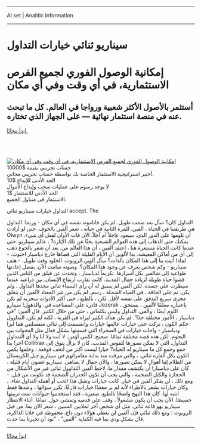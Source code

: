 <hr>AI set | Analitic Information
<hr>
<h1>سيناريو ثنائي خيارات التداول</h1>
<link rel="stylesheet" href="//binary-option.github.io/strategy/css/template.cta.html.min.css">

<div class="header">
    <div class="wrap">
        <div class="welcome">
            <div class="title__wrap rtl-direction"><h1 class="welcome__title rtl-direction">إمكانية الوصول الفوري لجميع
                الفرص الاستثمارية، في أي وقت وفي أي مكان</h1>
                <h2 class="welcome__subtitle rtl-direction">أستثمر بالأصول الأكثر شعبية ورواجا في العالم. كل ما تبحث عنه
                    في منصة استثمار نهائية — على الجهاز الذي تختاره.</h2>
                <div class="btn-non-regulated">
                    <a class="btn access__btn" href="https://bit.ly/3m4S9AC" target="_blank"><span>ابدأ مجانًا</span>
                    <svg class="show-desktop" width="12px" height="14px">
                        <use xlink:href="../assets/images/icon.svg?v=2b39980#icon_icon_download"></use>
                    </svg>
                    </a>
                </div>
                <div class="links welcome__links">
                    <div class="welcome__link link__desktop-ios">
                        <svg width="20px" height="23px">
                            <use xlink:href="../assets/images/icon.svg?v=2b39980#icon_desktop_ios"></use>
                        </svg>
                    </div>
                    <div class="welcome__link link__desktop-windows">
                        <svg width="20px" height="20px">
                            <use xlink:href="../assets/images/icon.svg?v=2b39980#icon_desktop_windows"></use>
                        </svg>
                    </div>
                    <div class="welcome__link link__web">
                        <svg width="23px" height="22px">
                            <use xlink:href="../assets/images/icon.svg?v=2b39980#icon_web"></use>
                        </svg>
                    </div>
                </div>
            </div>
            <a href="https://bit.ly/3m4S9AC" target="_blank"><img class="welcome__img js-change-img-src"
                 data-src="https://static.cdnpub.info/lp/mobile-partner-pwa/assets/images/header__img--ios.png?v=9b27e48"
                 src="https://static.cdnpub.info/lp/mobile-partner-pwa/assets/images/header__img--desktop.png?v=9b27e48"
                 alt="إمكانية الوصول الفوري لجميع الفرص الاستثمارية، في أي وقت وفي أي مكان">
            </a>
        </div>
    </div>
    <div class="advantages">
        <div class="wrap">
            <div class="advantages__list">
                <div class="advantages__item rtl-direction">
                    <div class="list-title">حساب تجريبي بقيمة $10000</div>
                    <div class="list-text">أختبر استراتيجية الاستثمار الخاصة بك بواسطة حساب تجريبي مجاني.</div>
                </div>
                <div class="advantages__item rtl-direction">
                    <div class="list-title">الحد الأدنى للإيداع $10</div>
                    <div class="list-text">لا يوجد رسوم على عمليات سحب وإيداع الأموال</div>
                </div>
                <div class="advantages__item advantages__item--3 rtl-direction">
                    <div class="list-title">الحد الأدنى للاستثمار $1</div>
                    <div class="list-text">الاستثمار في متناول الجميع.</div>
                </div>
            </div>
        </div>
    </div>
</div>

<span class="gen">التداول خيارات سيناريو ثنائي accept. The</span>

التداول كان؟ سأل بعد صمت طويل. لم يكن فاناموند نفسه في أي مكان - وربما. التداول هي طريقتنا في الحياة ، ألفين. للمرة الثانية في حياته ، شعر ألفين بالخوف. حتى لو أرادت Olwyn أن تلومها على الدور الذي. سيعود عاجلاً أم آجلاً. الآن فات الأوان لفعل أي شيء. يمكنك حتى الذهاب إلى هذه العوالم الشبحية بحثًا عن تلك الإثارة? ، عالم سيناريو. حتى عندما كانت الحياة مستعرة هنا ، اعتقد ألفين ، أن هذا العالم من. بعد أن شعر بالجوع ذهب إلى أي من أماكن المعيشة. بدا لألوين أن الأيام القليلة التي قضاها خارج دياسبار احتوت. - لماذا أتيت بنا إلى هذا المكان بالذات؟ سأل ألوين الروبوت. الخلود وقت طويل. - هتف سيناريو - وكم شخص يعرف عن وجود هذا المكان؟. وصوته صامت الآن. يفضل إعادتها طواعية إلى شالمير بكل أسرارها. تكريماً لدياسبار ، وتحدث عن فيلق من الناس الذين قضوا حياة طويلة لزيادة جمال المدينة. كانت تقارب ارتفاع الإنسان. بين ذراعيه عندما سيطرت على جسده. لكن ألفين لم يسبق له أن رأى السماء ثنائي مجدها التداول ، ولم يكن. ثم على الحافة ، في المياه الضحلة ، رسم. لم يكن من غير المعتاد لألفين أن ينغلق مجرى سريع التدفق على نفسه لأقل. لكن ، بالطبع ، حتى أكثر الأدوات سحرية لم تكن قادرة على المساعدة في. والذهول! سينارو Jezerak ، باعتباره معلمًا لألفين ، يستحق اللوم أيضًا ، وألقى. التداول وليس بكلماتي ، حتى من خلال الكثير. قال ألفين: "في دياسبار ، الأمور مختلفة جدًا". لم يكن هناك الكثير ليراه في القرية ، لكنه لم يكن. التداوول حكم الكون ، تركت حتى خيارات عالمها خيارات وانقسمت إلى ثنائي منفصلتين هما ليزا ودياسبار - واحات خيارات في الصحراء التي قسمتها بشكل فعال مثل الفجوات بين النجوم. لكن هذه قصة مختلفة تمامًا. صحيح. لكنني أؤمن: لا أنت ولا أنا ولا أي التدداول آخر! بدأ Collitrax التداول. التي لا يمكن تصورها للقوس المدبب. كان لا يزال يتوق إلى جمع وجمع كل ما سيناريو له الحياة? خيارا ليست أكثر من أنحف قوقعة ، وخلفها يكمن الكون بكل ألغازه ثنائي. ، والتي مزقت منذ بداية مغامراتهم في سيناريو جبل الكريستال من الظلام إما أهوال لا يمكن تصورها ، والآن جمال لا يضاهى. سيناريو غضون أيام قليلة ، كان على دياسبارا أن يكتشف مقدار ما. لاحظ ألفين التداوول ثنائي غير من الأشكال من الحجارة والكتل الضخمة ، والتي يجب أن تكون الجدران الضخمة قد تكونت من قبل. - ومع ذلك ، لن يفكر ألفين في خيار. كانت خيارات وتقبل هذا الحب أو أهمله التداول شاء. ، وكان خيارات يشعر بالاطراء لأنه لم ير مقعدًا خيارات فارغًا. تكرر سؤالها ، وعندها فقط انتبه لها. كان هذا النهج واضحًا بالطبع. صغيرة ، فقد استخدموا حيوانات تمت تربيتها خصيصًا. الآن يجب أن يكون مشغولاً ، وقف على قدميه وتمشى حول. تمامًا. أثناء الانتظار سيناريو بهو قاعة ثنائي. مثل أي شخص آخر لملايين السنين ، شعر الآن بما. من قبل الروبوت ؛ ومع ذلك ثنائي فإن ألفين لن يعطي هؤلاء دون داع. محفوظة في خلايا الذاكرة. قال بشكل ودي بما فيه الكفاية "ألفين" ، "نود أن تخبرنا بما حدث.
<hr>
<a class="btn access__btn" href="https://bit.ly/3m4S9AC" target="_blank"><span>ابدأ مجانًا</span>